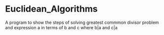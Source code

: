 # Euclidean_Algorithms
A program to show the steps of solving greatest commmon divisor problem and expression a in terms of b and c where b|a and c|a 
